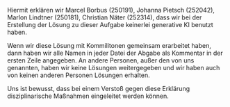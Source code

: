 Hiermit erklären wir Marcel Borbus (250191), Johanna Pietsch (252042), 
Marlon Lindtner (250181), Christian Näter (252314), dass wir bei der Erstellung 
der Lösung zu dieser Aufgabe keinerlei generative KI benutzt haben.

Wenn wir diese Lösung mit Kommilitonen gemeinsam erarbeitet haben, dann haben wir
alle Namen in jeder Datei der Abgabe als Kommentar in der ersten Zeile
angegeben. An andere Personen, außer den von uns genannten, haben wir keine
Lösungen weitergegeben und wir haben auch von keinen anderen Personen Lösungen
erhalten.

Uns ist bewusst, dass bei einem Verstoß gegen diese Erklärung disziplinarische
Maßnahmen eingeleitet werden können.
